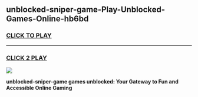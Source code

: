 
## unblocked-sniper-game-Play-Unblocked-Games-Online-hb6bd
<h3>
<a href="https://premium76.site?title=unblocked-sniper-game&ref=25A">CLICK TO PLAY</a></h3>
<hr>

<h3>
<a href="https://premium76.site?title=unblocked-sniper-game&ref=25A">CLICK 2 PLAY</a>
  
</h3>

<a href="https://premium76.site?title=unblocked-sniper-game&ref=25A"><img src="https://clearcache.store/games.png"></a>


**unblocked-sniper-game games unblocked: Your Gateway to Fun and Accessible Online Gaming**
